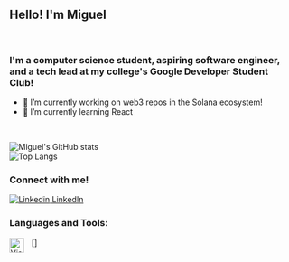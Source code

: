 ## Hello! I'm Miguel

<br>

### I'm a computer science student, aspiring software engineer, and a tech lead at my college's Google Developer Student Club!


- 🔭 I’m currently working on web3 repos in the Solana ecosystem!
- 🌱 I’m currently learning React

<br>

![Miguel's GitHub stats](https://github-readme-stats.vercel.app/api?username=migui3230&show_icons=true&theme=radical)
<br>
![Top Langs](https://github-readme-stats.vercel.app/api/top-langs/?username=migui3230&theme=radical)

### Connect with me!

[![Linkedin](https://i.stack.imgur.com/gVE0j.png) LinkedIn](https://www.linkedin.com/in/jose-miguel-sarenas/)

### Languages and Tools:
[<img align="left" alt="Visual Studio Code" width="26px" src="https://cdn.jsdelivr.net/gh/devicons/devicon/icons/vscode/vscode-original.svg" style="padding-right:10px;" />]


